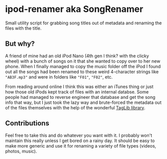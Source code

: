 # ipod-renamer aka SongRenamer

Small utility script for grabbing song titles out of metadata and renaming the files with the title.

## But why?

A friend of mine had an old iPod Nano (4th gen I think? with the clicky wheel) with a bunch of songs on it that she wanted to copy over to her new phone. When I finally managed to copy the music folder off the iPod I found out all the songs had been renamed to these weird 4-character strings like `"AB3F.mp3"` and were in folders like `"F01"`, `"F02"`, etc.

From reading around online I think this was either an iTunes thing or just how those old iPods kept track of files with an internal databse. Some people had managed to reverse engineer that database and get the song info that way, but I just took the lazy way and brute-forced the metadata out of the files themselves with the help of the wonderful [TagLib library](https://github.com/mono/taglib-sharp).

## Contributions

Feel free to take this and do whatever you want with it. I probably won't maintain this really unless I get bored on a rainy day. It should be easy to make more generic and use it for renaming a variety of file types (videos, photos, music).
